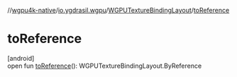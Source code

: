 //[wgpu4k-native](../../../index.md)/[io.ygdrasil.wgpu](../index.md)/[WGPUTextureBindingLayout](index.md)/[toReference](to-reference.md)

# toReference

[android]\
open fun [toReference](to-reference.md)(): WGPUTextureBindingLayout.ByReference